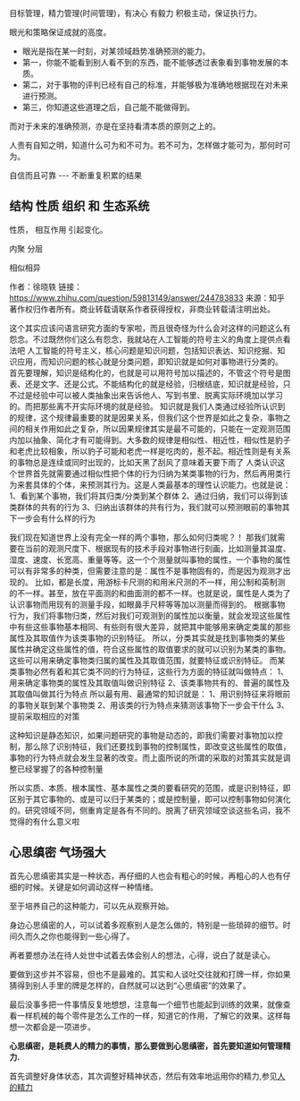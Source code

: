 目标管理，精力管理(时间管理)，有决心 有毅力 积极主动，保证执行力。

眼光和策略保证成就的高度。

+ 眼光是指在某一时刻，对某领域趋势准确预测的能力。
+ 第一，你能不能看到别人看不到的东西，能不能够透过表象看到事物发展的本质。
+ 第二，对于事物的评判已经有自己的标准，并能够极为准确地根据现在对未来进行预测。
+ 第三，你知道这些道理之后，自己能不能做得到。

而对于未来的准确预测，亦是在坚持看清本质的原则之上的。

人贵有自知之明，知道什么可为和不可为。若不可为，怎样做才能可为，那何时可为。

自信而且可靠   --- 不断重复积累的结果


## 结构    性质 组织 和 生态系统

性质， 相互作用 引起变化。

内聚 分层


相似相异


作者：徐晓轶
链接：https://www.zhihu.com/question/59813149/answer/244783833
来源：知乎
著作权归作者所有。商业转载请联系作者获得授权，非商业转载请注明出处。

这个其实应该问语言研究方面的专家啦，而且很奇怪为什么会对这样的问题这么有怨念。不过既然你们这么有怨念，我就站在人工智能的符号主义的角度上提供点看法吧
人工智能的符号主义，核心问题是知识问题，包括知识表达、知识挖掘、知识应用，而知识问题的核心就是分类问题，即知识就是如何对事物进行分类的。
首先要理解，知识是结构化的，也就是可以用符号加以描述的，不管这个符号是图表、还是文字、还是公式。不能结构化的就是经验，归根结底，知识就是经验，只不过是经验中可以被人类抽象出来告诉他人、写到书里、脱离实际环境加以学习的。而把那些离不开实际环境的就是经验。
知识就是我们人类通过经验所认识到的规律，这个规律最重要的就是因果关系，但我们这个世界是如此之复杂，事物之间的相关作用如此之复杂，所以因果规律其实是最不可能的，只能在一定观测范围内加以抽象、简化才有可能得到。大多数的规律是相似性、相近性，相似性是豹子和老虎比较相象，所以豹子可能和老虎一样是吃肉的，惹不起。相近性则是有关系的事物总是连续或同时出现的，比如天黑了刮风了意味着天要下雨了
人类认识这个世界首先就需要通过相似性把个体的行为归纳为某类事物的行为，然后再用类行为来套具体的个体，来预测其行为。这是人类最基本的理性认识能力。也就是说：
1、看到某个事物，我们将其归类/分类到某个群体
2、通过归纳，我们可以得到该类群体的共有的行为
3、归纳出该群体的共有行为，我们就可以预测眼前的事物其下一步会有什么样的行为

我们现在知道世界上没有完全一样的两个事物，那么如何归类呢？！
那我们就需要在当前的观测尺度下、根据现有的技术手段对事物进行刻画，比如测量其温度、湿度、速度、长宽高、重量等等。这一个个测量就叫事物的属性，一个事物的属性可以有非常多的种类，但需要注意的是：属性不是事物固有的，而是因为观测才出现的。
比如，都是长度，用游标卡尺测的和用米尺测的不一样，用公制和英制测的不一样。甚至，放在平面测的和曲面测的都不一样。也就是说，属性是人类为了认识事物而用现有的测量手段，如眼鼻手尺秤等等加以测量而得到的。
根据事物行为，我们将事物归类，然后对我们可观测到的属性加以衡量，就会发现这些属性中有些这些事物基本相同、有些则有很大差异，就把其中能够用来确定类属的那些属性及其取值作为该类事物的识别特征。
所以，分类其实就是找到事物类的某些属性并确定这些属性的值，符合这些属性的取值要求的就可以识别为某类的事物。这些可以用来确定事物类归属的属性及其取值范围，就要特征或识别特征。
而某类事物必然有着和其它类不同的行为特征，这些行为方面的特征就叫做特点：
1、用来确定事物类的属性及其取值叫做识别特征
2、该类事物共有的、普遍的属性及其取值叫做其行为特点
所以最有用、最通常的知识就是：
1、用识别特征来将眼前的事物关联到某个事物类
2、用该类的行为特点来猜测该事物下一步会干什么
3、提前采取相应的对策

这种知识是静态知识，如果问题研究的事物是动态的，即我们需要对事物加以控制，那么除了识别特征，我们还要找到事物的控制属性，即改变这些属性的取值，事物的行为特点就会发生显著的改变。而上面所说的所谓的采取的对策其实就是调整已经掌握了的各种控制量

所以实质、本质、根本属性、基本属性之类的要看研究的范围，或是识别特征，即区别于其它事物的、或是可以归于某类的；或是控制量，即可以控制事物如何演化的。研究领域不同，侧重肯定是各有不同的。脱离了研究领域空谈这些名词，我不觉得的有什么意义啦

## **心思缜密 气场强大**
首先心思缜密其实是一种状态，再仔细的人也会有粗心的时候，再粗心的人也有仔细的时候。关键是如何调动这样一种情绪。

至于培养自己的这种能力，可以先从观察开始。

身边心思缜密的人，可以试着多观察别人是怎么做的，特别是一些琐碎的细节。时间久而久之你也能得到一些心得了。

再者要想办法在待人处世中试着去体会别人的想法，心得，说白了就是读心。

要做到这步并不容易，但也不是最难的。其实和人谈吐交往就和打牌一样，你如果猜得到别人手里的牌是怎样的，自然就可以达到“心思缜密”的效果了。

最后没事多把一件事情反复地想想，注意每一个细节也能起到训练的效果，就像查看一样机械的每个零件是怎么工作的一样，知道它的作用，了解它的效果。这样每想一次都会是一项进步。



**心思缜密，是耗费人的精力的事情，那么要做到心思缜密，首先要知道如何管理精力.**

首先调整好身体状态，其次调整好精神状态，然后有效率地运用你的精力,参见[人的精力](https://www.cffyh.cc/post/人的精力/)
